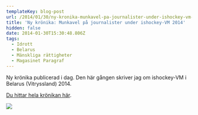 ```yaml
---
templateKey: blog-post
url: /2014/01/30/ny-kronika-munkavel-pa-journalister-under-ishockey-vm-2014
title: 'Ny krönika: Munkavel på journalister under ishockey-VM 2014'
hidden: false
date: 2014-01-30T15:30:48.806Z
tags:
  - Idrott
  - Belarus
  - Mänskliga rättigheter
  - Magasinet Paragraf
---
```


Ny krönika publicerad i dag. Den här gången skriver jag om ishockey-VM i Belarus (Vitryssland) 2014.

[Du hittar hela krönikan här](http://www.magasinetparagraf.se/kronikor/munkavle-pa-journalister).

![](/uploads/ishockeyvm.jpg)
